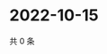 # 2022-10-15

共 0 条

<!-- BEGIN WEIBO -->
<!-- 最后更新时间 Sat Oct 15 2022 17:10:26 GMT+0800 (China Standard Time) -->

<!-- END WEIBO -->
